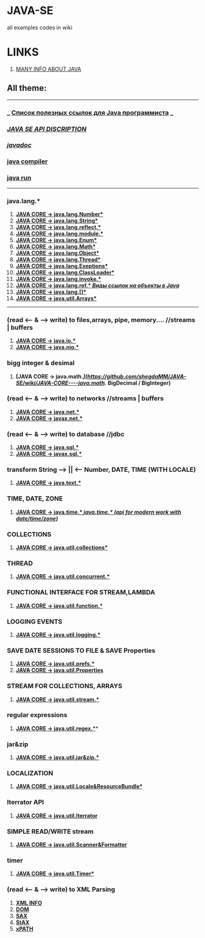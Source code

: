 # JAVA-SE
all examples codes in wiki
# LINKS
1. [MANY  INFO ABOUT JAVA](https://www.geeksforgeeks.org/java/)
## All theme:
***
### **_ [Список полезных ссылок для Java программиста](https://github.com/Vedenin/useful-java-links/blob/master/link-rus/readme.md) _**
### **_[JAVA SE API DISCRIPTION](https://github.com/shegdaMM/JAVA-SE/wiki/JAVA-SE-API-DISCRIPTION)_**
### **_[javadoc](https://github.com/shegdaMM/JAVA-SE/wiki/documentation)_**
### [java compiler](https://github.com/shegdaMM/JAVA-SE/issues/4)
### [java run](https://github.com/shegdaMM/JAVA-SE/issues/5)
***
### java.lang.*
1. **[JAVA CORE -> java.lang.Number*](https://github.com/shegdaMM/JAVA-SE/wiki/JAVA-CORE----java.lang.Number*)**
1. **[JAVA CORE -> java.lang.String*](https://github.com/shegdaMM/JAVA-SE/wiki/JAVA-CORE----java.lang.String*)**
1. **[JAVA CORE -> java.lang.reflect.*](https://github.com/shegdaMM/JAVA-SE/wiki/JAVA-CORE----java.lang.reflect.*)**
1. **[JAVA CORE -> java.lang.module.*](https://github.com/shegdaMM/JAVA-SE/wiki/JAVA-CORE----java.lang.module.)**
1. **[JAVA CORE -> java.lang.Enum*](https://github.com/shegdaMM/JAVA-SE/wiki/JAVA-CORE----java.lang.Enum)**
1. **[JAVA CORE -> java.lang.Math*](https://github.com/shegdaMM/JAVA-SE/wiki/JAVA-CORE----java.lang.Math)**
1. **[JAVA CORE -> java.lang.Object*](https://github.com/shegdaMM/JAVA-SE/wiki/JAVA-CORE----java.lang.Object)**
1. **[JAVA CORE -> java.lang.Thread*](https://github.com/shegdaMM/JAVA-SE/wiki/JAVA-CORE----java.lang.Thread)**
1. **[JAVA CORE -> java.lang.Exeptions*](https://github.com/shegdaMM/JAVA-SE/wiki/JAVA-CORE----java.lang.Exeptions)**
1. **[JAVA CORE -> java.lang.ClassLoader*](https://github.com/shegdaMM/JAVA-SE/wiki/JAVA-CORE----java.lang.ClassLoader)**
1. **[JAVA CORE -> java.lang.invoke.*](https://github.com/shegdaMM/JAVA-SE/wiki/JAVA-CORE----java.lang.invoke)**
1. **[JAVA CORE -> java.lang.ref.* _Виды ссылок на объекты в Java_](https://github.com/shegdaMM/JAVA-SE/issues/1)**
1. **[JAVA CORE -> java.lang.[]*](https://github.com/shegdaMM/JAVA-SE/wiki/JAVA-CORE----java.lang.%5B%5D)**
1. **[JAVA CORE -> java.util.Arrays*](https://github.com/shegdaMM/JAVA-SE/wiki/JAVA-CORE----java.util.Arrays)**
***
### (read <-- & --> write) to files,arrays, pipe, memory....  //streams | buffers
1. **[JAVA CORE -> java.io.*](https://github.com/shegdaMM/JAVA-SE/wiki/JAVA-CORE----java.io.*)**
1. **[JAVA CORE -> java.nio.*](https://github.com/shegdaMM/JAVA-SE/wiki/JAVA-CORE----java.nio.*)**
### bigg integer & desimal
1. **[JAVA CORE -> java.math.*](https://github.com/shegdaMM/JAVA-SE/wiki/JAVA-CORE----java.math.*  BigDecimal / BigInteger)**
### (read <-- & --> write) to networks  //streams | buffers
1. **[JAVA CORE -> java.net.*](https://github.com/shegdaMM/JAVA-SE/wiki/JAVA-CORE----java.net.*)**
1. **[JAVA CORE -> javax.net.*](https://github.com/shegdaMM/JAVA-SE/wiki/JAVA-CORE----javax.net.*)**
### (read <-- & --> write) to database  //jdbc
1. **[JAVA CORE -> java.sql.*](https://github.com/shegdaMM/JAVA-SE/wiki/JAVA-CORE----java.sql.*)**
1. **[JAVA CORE -> javax.sql.*](https://github.com/shegdaMM/JAVA-SE/wiki/JAVA-CORE----javax.sql.*)**
### transform String --> || <-- Number, DATE, TIME (WITH LOCALE)
1. **[JAVA CORE -> java.text.*](https://github.com/shegdaMM/JAVA-SE/wiki/JAVA-CORE----java.text.*)**
### TIME, DATE, ZONE
1. **[JAVA CORE -> java.time.* _java.time.* (api for modern work with date/time/zone)_](https://github.com/shegdaMM/JAVA-SE/issues/2)**
### COLLECTIONS
1. **[JAVA CORE -> java.util.collections*](https://github.com/shegdaMM/JAVA-SE/wiki/JAVA-CORE----java.util.collections)**
### THREAD
1. **[JAVA CORE -> java.util.concurrent.*](https://github.com/shegdaMM/JAVA-SE/wiki/JAVA-CORE----java.util.concurrent.*)**
### FUNCTIONAL INTERFACE FOR STREAM,LAMBDA
1. **[JAVA CORE -> java.util.function.*](https://github.com/shegdaMM/JAVA-SE/wiki/JAVA-CORE----java.util.function.*)**
### LOGGING EVENTS
1. **[JAVA CORE -> java.util.logging.*](https://github.com/shegdaMM/JAVA-SE/wiki/JAVA-CORE----java.util.logging.*)**
### SAVE DATE SESSIONS TO FILE  &  SAVE Properties 
1. **[JAVA CORE -> java.util.prefs.*](https://github.com/shegdaMM/JAVA-SE/wiki/JAVA-CORE----java.util.prefs.*)**
1. **[JAVA CORE -> java.util.Properties](https://github.com/shegdaMM/JAVA-SE/wiki/JAVA-CORE----java.util.Properties)**
### STREAM FOR COLLECTIONS, ARRAYS
1. **[JAVA CORE -> java.util.stream.*](https://github.com/shegdaMM/JAVA-SE/wiki/JAVA-CORE----java.util.stream.*)**
### regular expressions
1. **[JAVA CORE -> java.util.regex.*](https://github.com/shegdaMM/JAVA-SE/wiki/JAVA-CORE----java.util.regex.*)***
### jar&zip
1. **[JAVA CORE -> java.util.jar&zip.*](https://github.com/shegdaMM/JAVA-SE/wiki/JAVA-CORE----java.util.jar&zip.*)**
### LOCALIZATION 
1. **[JAVA CORE -> java.util.Locale&ResourceBundle*](https://github.com/shegdaMM/JAVA-SE/wiki/JAVA-CORE----java.util.Locale&ResourceBundle)**
### Iterrator API
1. **[JAVA CORE -> java.util.Iterrator](https://github.com/shegdaMM/JAVA-SE/wiki/JAVA-CORE----java.util.Iterrator)**
### SIMPLE READ/WRITE stream
1. **[JAVA CORE -> java.util.Scanner&Formatter](https://github.com/shegdaMM/JAVA-SE/wiki/JAVA-CORE----java.util.Scanner&Formatter)**
### timer
1. **[JAVA CORE -> java.util.Timer*](https://github.com/shegdaMM/JAVA-SE/wiki/JAVA-CORE----java.util.Timer)**
### (read <-- & --> write) to XML Parsing
1. **[XML INFO](https://github.com/shegdaMM/JAVA-SE/wiki/XML-INFO)**  
1. **[DOM](https://github.com/shegdaMM/JAVA-SE/wiki/DOM)**
1. **[SAX](https://github.com/shegdaMM/JAVA-SE/wiki/SAX)**
1. **[StAX](https://github.com/shegdaMM/JAVA-SE/wiki/StAX)**
1. **[xPATH](https://github.com/shegdaMM/JAVA-SE/wiki/xPATH)**
